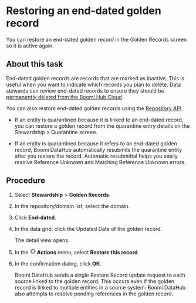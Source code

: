 # Restoring an end-dated golden record 

<head>
  <meta name="guidename" content="DataHub"/>
  <meta name="context" content="GUID-1b988891-3f6f-45f0-853f-bb6a3181b9cf"/>
</head>


You can restore an end-dated golden record in the Golden Records screen so it is active again.

## About this task

End-dated golden records are records that are marked as inactive. This is useful when you want to indicate which records you plan to delete. Data stewards can review end-dated records to ensure they should be [permanently deleted from the Boomi Hub Cloud](/docs/Atomsphere/Master%20Data%20Hub/Stewardship/hub-Purging_golden_records_5076fa51-e045-4557-a7b3-894c3b274fb4.md).

You can also restore end-dated golden records using the [Repository API](/docs/Atomsphere/Master%20Data%20Hub/REST%20APIs/hub-Restore_End-dated_Golden_Record_for_Transaction_a0555bc1-7dd0-4590-83a4-0339f7306c89.md).

- If an entity is quarantined because it is linked to an end-dated record, you can restore a golden record from the quarantine entry details on the Stewardship > Quarantine screen.

- If an entity is quarantined because it refers to an end-dated golden record, Boomi DataHub automatically resubmits the quarantine entity after you restore the record. Automatic resubmittal helps you easily resolve Reference Unknown and Matching Reference Unknown errors.

## Procedure

1.  Select **Stewardship** \> **Golden Records**.

2.  In the repository/domain list, select the domain.

3.  Click **End-dated**.

4.  In the data grid, click the Updated Date of the golden record.

    The detail view opens.

5.  In the **![](../Images/main-ic-gear-gray_54d864eb-b5de-4ee6-9b31-975dae0a5762.jpg) Actions** menu, select **Restore this record**.

6.  In the confirmation dialog, click **OK**.

    Boomi DataHub sends a single Restore Record update request to each source linked to the golden record. This occurs even if the golden record is linked to multiple entities in a source system. Boomi DataHub also attempts to resolve pending references in the golden record.